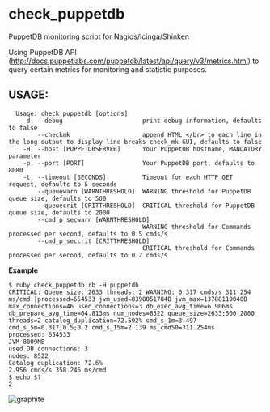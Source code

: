 check_puppetdb
==============

PuppetDB monitoring script for Nagios/Icinga/Shinken

Using PuppetDB API (http://docs.puppetlabs.com/puppetdb/latest/api/query/v3/metrics.html) to query certain metrics for monitoring and statistic purposes.

USAGE:
--------


```
  Usage: check_puppetdb [options]
    -d, --debug                      print debug information, defaults to false
        --checkmk                    append HTML </br> to each line in the long output to display line breaks check_mk GUI, defaults to false
    -H, --host [PUPPETDBSERVER]      Your PuppetDB hostname, MANDATORY parameter
    -p, --port [PORT]                Your PuppetDB port, defaults to 8080
    -t, --timeout [SECONDS]          Timeout for each HTTP GET request, defaults to 5 seconds
        --queuewarn [WARNTHRESHOLD]  WARNING threshold for PuppetDB queue size, defaults to 500
        --queuecrit [CRITTHRESHOLD]  CRITICAL threshold for PuppetDB queue size, defaults to 2000
        --cmd_p_secwarn [WARNTHRESHOLD]
                                     WARNING threshold for Commands processed per second, defaults to 0.5 cmds/s
        --cmd_p_seccrit [CRITTHRESHOLD]
                                     CRITICAL threshold for Commands processed per second, defaults to 0.2 cmds/s
```

**Example**

```
$ ruby check_puppetdb.rb -H puppetdb
CRITICAL: Queue size: 2633 threads: 2 WARNING: 0.317 cmds/s 311.254 ms/cmd |processed=654533 jvm_used=8398051784B jvm_max=13788119040B max_connections=46 used_connections=3 db_exec_avg_time=6.906ms db_prepare_avg_time=64.813ms num_nodes=8522 queue_size=2633;500;2000 threads=2 catalog_duplication=72.592% cmd_s_1m=3.497 cmd_s_5m=0.317;0.5;0.2 cmd_s_15m=2.139 ms_cmd50=311.254ms 
processed: 654533
JVM 8009MB
used DB connections: 3
nodes: 8522
Catalog duplication: 72.6%
2.956 cmds/s 358.246 ms/cmd
$ echo $?
2
```

![graphite](https://github.com/xorpaul/check_puppetdb/raw/master/example-images/graphite.png)
